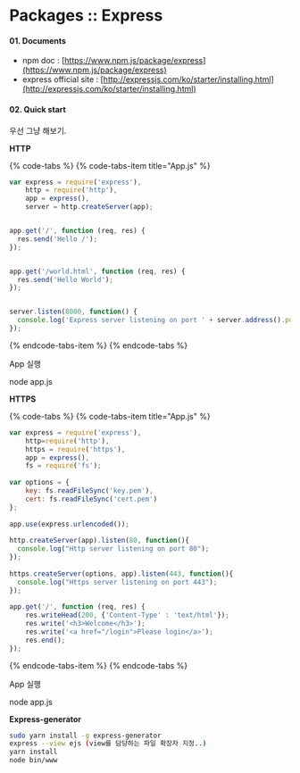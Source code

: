 # Packages :: Express

#### 01. Documents

* npm doc : [https://www.npm.js/package/express](https://www.npm.js/package/express)
* express official site : [http://expressjs.com/ko/starter/installing.html](http://expressjs.com/ko/starter/installing.html)

#### 02. Quick start

우선 그냥 해보기.

**HTTP**

{% code-tabs %}
{% code-tabs-item title="App.js" %}
```javascript
var express = require('express'),
    http = require('http'),
    app = express(),
    server = http.createServer(app);


app.get('/', function (req, res) {
  res.send('Hello /');
});


app.get('/world.html', function (req, res) {
  res.send('Hello World');
});


server.listen(8000, function() {
  console.log('Express server listening on port ' + server.address().port);
});
```
{% endcode-tabs-item %}
{% endcode-tabs %}

App 실행

node app.js

**HTTPS**

{% code-tabs %}
{% code-tabs-item title="App.js" %}
```javascript
var express = require('express'),
    http=require('http'), 
    https = require('https'),
    app = express(),
    fs = require('fs');
 
var options = { 
    key: fs.readFileSync('key.pem'),
    cert: fs.readFileSync('cert.pem')
};
 
app.use(express.urlencoded());
 
http.createServer(app).listen(80, function(){ 
  console.log("Http server listening on port 80");
});
 
https.createServer(options, app).listen(443, function(){ 
  console.log("Https server listening on port 443");
});
 
app.get('/', function (req, res) { 
    res.writeHead(200, {'Content-Type' : 'text/html'});
    res.write('<h3>Welcome</h3>');
    res.write('<a href="/login">Please login</a>');
    res.end();
});
```
{% endcode-tabs-item %}
{% endcode-tabs %}

App 실행

node app.js

**Express-generator**

```bash
sudo yarn install -g express-generator
express --view ejs (view를 담당하는 파일 확장자 지정..)
yarn install
node bin/www
```

